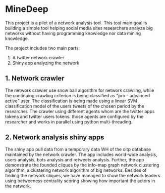 # MineDeep

This project is a pilot of a network analysis tool. This tool main goal is
building a simple tool helping social media sites researchers analyze big
networks without having programming knowledge nor data mining knowledge.  

The project includes two main parts:
1. A twitter network crawler
2. Shiny app analyzing  the network

## 1. Network crawler
The network crawler use snow ball algorithm for network crawling,
while the continuing crawling criterion is being classified as "pro - advanced
active" user. The classification is being made using a linear SVM classification
model of the users tweets of the chosen period by the researcher. The crawler
using different agents whom are the twitter apps tokens and twitter users
tokens. those agents are configured by the researcher and works in parallel
using python multi-threading.

## 2. Network analysis shiny apps
The shiny app pull data from a temporary data WH of the oltp database maintained
by the network crawler. The app includes world-wide analysis, users analysis,
bots  analysis and retweets analysis. Further, the app demonstrate the founded
cliques by the info-map graph network clustering algorithm, a clustering network
algorithm of big networks. Besides of finding the network cliques, we have
managed to show the network leaders using betweeness centrality scoring showing
how important the actors in the network.



